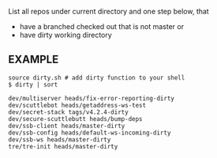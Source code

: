 List all repos under current directory and one step below, that
- have a branched checked out that is not master
or
- have dirty working directory

## EXAMPLE

```
source dirty.sh # add dirty function to your shell
$ dirty | sort

dev/multiserver heads/fix-error-reporting-dirty
dev/scuttlebot heads/getaddress-ws-test
dev/secret-stack tags/v4.2.4-dirty
dev/secure-scuttlebutt heads/bump-deps
dev/ssb-client heads/master-dirty
dev/ssb-config heads/default-ws-incoming-dirty
dev/ssb-ws heads/master-dirty
tre/tre-init heads/master-dirty
```

